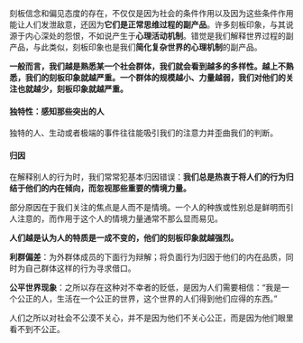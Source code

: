 刻板信念和偏见态度的存在，不仅仅是因为社会的条件作用以及因为这些条件作用能让人们发泄敌意，还因为**它们是正常思维过程的副产品**。许多刻板印象，与其说源于内心深处的怨恨，不如说产生于**心理活动机制**。错觉是我们解释世界过程的副产品，与此类似，刻板印象也是我们**简化复杂世界的心理机制**的副产品。

**一般而言，我们越是熟悉某一个社会群体，我们就会看到越多的多样性。越上不熟悉，我们的刻板印象就越严重。一个群体的规模越小、力量越弱，我们对他们的关注也就越少，刻板印象就越严重。**

#### 独特性：感知那些突出的人

独特的人、生动或者极端的事件往往能吸引我们的注意力并歪曲我们的判断。

#### 归因

在解释别人的行为时，我们常常犯基本归因错误：**我们总是热衷于将人们的行为归结于他们的内在倾向，而忽视那些重要的情境力量。**

部分原因在于我们关注的焦点是人而不是情境。一个人的种族或性别总是鲜明而引人注意的，而作用于这个人的情境力量通常不那么显而易见。

**人们越是认为人的特质是一成不变的，他们的刻板印象就越强烈。**

**利群偏差**：为外群体成员的下面行为辩解；将负面行为归因于他们的内在品质，同时为自己群体这样的行为寻求借口。

**公平世界现象**：之所以存在这种对不幸者的贬低，是因为人们需要相信：“我是一个公正的人，生活在一个公正的世界，这个世界的人们得到他们应得的东西。”

人们之所以对社会不公漠不关心，并不是因为他们不关心公正，而是因为他们眼里看不到不公正。
